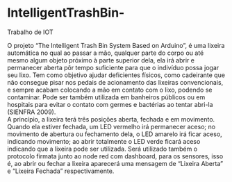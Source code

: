 # IntelligentTrashBin-
Trabalho de IOT

O projeto “The Intelligent Trash Bin System Based on Arduino”, é uma lixeira automática no qual ao passar a mão, qualquer parte do corpo ou até mesmo algum objeto próximo à parte superior dela, ela irá abrir e permanecer aberta pôr tempo suficiente para que o indivíduo possa jogar seu lixo. Tem como objetivo ajudar deficientes físicos, como cadeirante que não consegue pisar nos pedais de acionamento das lixeiras convencionais, e sempre acabam colocando a mão em contato com o lixo, podendo se contaminar. Pode ser também utilizada em banheiros públicos ou em hospitais para evitar o contato com germes e bactérias ao tentar abri-la (SIENFRA 2009).  
	A princípio, a lixeira terá três posições aberta, fechada e em movimento. Quando ela estiver fechada, um LED vermelho irá permanecer aceso; no movimento de abertura ou fechamento dela, o LED amarelo irá ficar aceso, indicando movimento; ao abrir totalmente o LED verde ficará aceso indicando que a lixeira pode ser utilizada.
Será utilizado também o protocolo firmata junto ao node red com dashboard, para os sensores, isso é, ao abrir ou fechar a lixeira aparecerá uma mensagem de “Lixeira Aberta” e “Lixeira Fechada” respectivamente.
